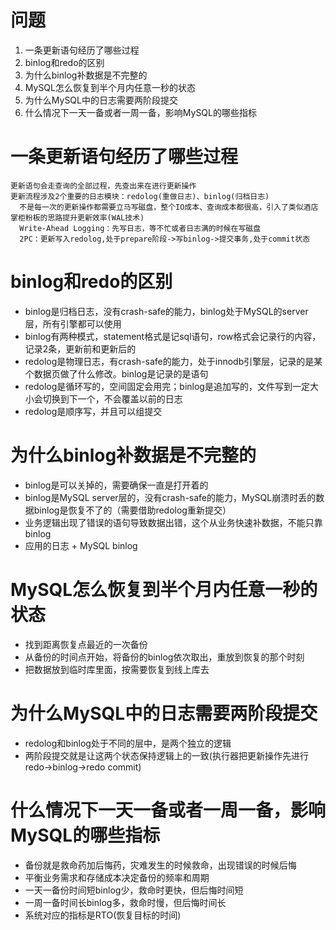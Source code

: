 # 问题
1. 一条更新语句经历了哪些过程
2. binlog和redo的区别
3. 为什么binlog补数据是不完整的
4. MySQL怎么恢复到半个月内任意一秒的状态
5. 为什么MySQL中的日志需要两阶段提交
6. 什么情况下一天一备或者一周一备，影响MySQL的哪些指标

# 一条更新语句经历了哪些过程
```
更新语句会走查询的全部过程，先查出来在进行更新操作
更新流程涉及2个重要的日志模块：redolog(重做日志)、binlog(归档日志)
  不是每一次的更新操作都需要立马写磁盘，整个IO成本、查询成本都很高，引入了类似酒店掌柜粉板的思路提升更新效率(WAL技术)
  Write-Ahead Logging：先写日志，等不忙或者日志满的时候在写磁盘
  2PC：更新写入redolog,处于prepare阶段->写binlog->提交事务,处于commit状态
```

# binlog和redo的区别
- binlog是归档日志，没有crash-safe的能力，binlog处于MySQL的server层，所有引擎都可以使用
- binlog有两种模式，statement格式是记sql语句，row格式会记录行的内容，记录2条，更新前和更新后的
- redolog是物理日志，有crash-safe的能力，处于innodb引擎层，记录的是某个数据页做了什么修改。binlog是记录的是语句
- redolog是循环写的，空间固定会用完；binlog是追加写的，文件写到一定大小会切换到下一个，不会覆盖以前的日志
- redolog是顺序写，并且可以组提交


# 为什么binlog补数据是不完整的
- binlog是可以关掉的，需要确保一直是打开着的
- binlog是MySQL server层的，没有crash-safe的能力，MySQL崩溃时丢的数据binlog是恢复不了的（需要借助redolog重新提交）
- 业务逻辑出现了错误的语句导致数据出错，这个从业务快速补数据，不能只靠binlog
- 应用的日志 + MySQL binlog 

# MySQL怎么恢复到半个月内任意一秒的状态
- 找到距离恢复点最近的一次备份
- 从备份的时间点开始，将备份的binlog依次取出，重放到恢复的那个时刻
- 把数据放到临时库里面，按需要恢复到线上库去

# 为什么MySQL中的日志需要两阶段提交
- redolog和binlog处于不同的层中，是两个独立的逻辑
- 两阶段提交就是让这两个状态保持逻辑上的一致(执行器把更新操作先进行redo->binlog->redo commit)

# 什么情况下一天一备或者一周一备，影响MySQL的哪些指标
- 备份就是救命药加后悔药，灾难发生的时候救命，出现错误的时候后悔
- 平衡业务需求和存储成本决定备份的频率和周期
- 一天一备份时间短binlog少，救命时更快，但后悔时间短
- 一周一备时间长binlog多，救命时慢，但后悔时间长
- 系统对应的指标是RTO(恢复目标的时间)

